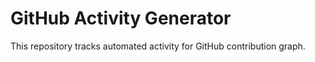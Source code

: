 # GitHub Activity Generator

This repository tracks automated activity for GitHub contribution graph.
